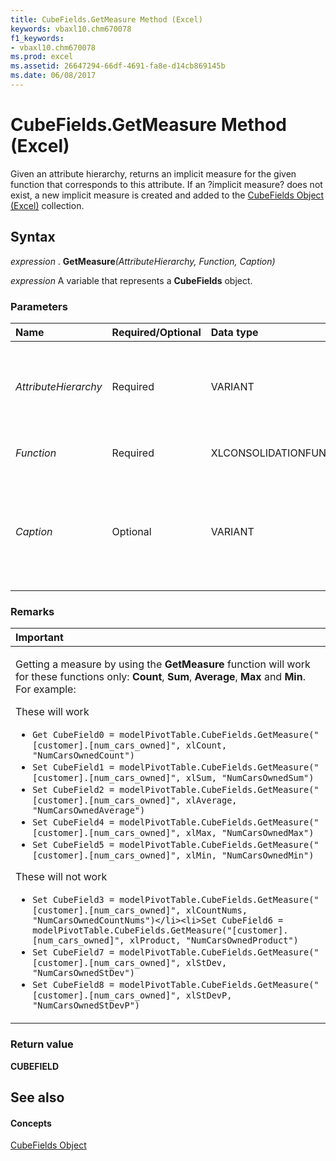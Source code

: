 ```yaml
---
title: CubeFields.GetMeasure Method (Excel)
keywords: vbaxl10.chm670078
f1_keywords:
- vbaxl10.chm670078
ms.prod: excel
ms.assetid: 26647294-66df-4691-fa8e-d14cb869145b
ms.date: 06/08/2017
---
```



# CubeFields.GetMeasure Method (Excel)

Given an attribute hierarchy, returns an implicit measure for the given function that corresponds to this attribute. If an ?implicit measure? does not exist, a new implicit measure is created and added to the [CubeFields Object (Excel)](Excel.CubeFields.md) collection.


## Syntax

 _expression_ . **GetMeasure**_(AttributeHierarchy,_ _Function,_ _Caption)_

 _expression_ A variable that represents a **CubeFields** object.


### Parameters



|**Name**|**Required/Optional**|**Data type**|**Description**|
|:-----|:-----|:-----|:-----|
| _AttributeHierarchy_|Required|VARIANT|The unique cube field that is an attribute hierarchy (XlCubeFieldType = xlHierarchy and XlCubeFieldSubType = xlCubeAttribute).|
| _Function_|Required|XLCONSOLIDATIONFUNCTION|The function performed in the added data field.|
| _Caption_|Optional|VARIANT|The label used in the PivotTable report to identify this measure. If the measure already exists, caption will overwrite the existing label of this measure.|

### Remarks

|**Important**|
|:-----|  
|<p>Getting a measure by using the  **GetMeasure** function will work for these functions only: **Count**,  **Sum**,  **Average**,  **Max** and **Min**. For example:</p><p>These will work</p><ul><li>```Get CubeField0 = modelPivotTable.CubeFields.GetMeasure("[customer].[num_cars_owned]", xlCount, "NumCarsOwnedCount")```</li><li>```Set CubeField1 = modelPivotTable.CubeFields.GetMeasure("[customer].[num_cars_owned]", xlSum, "NumCarsOwnedSum")```</li><li>```Set CubeField2 = modelPivotTable.CubeFields.GetMeasure("[customer].[num_cars_owned]", xlAverage, "NumCarsOwnedAverage")```</li><li>```Set CubeField4 = modelPivotTable.CubeFields.GetMeasure("[customer].[num_cars_owned]", xlMax, "NumCarsOwnedMax")```</li><li>```Set CubeField5 = modelPivotTable.CubeFields.GetMeasure("[customer].[num_cars_owned]", xlMin, "NumCarsOwnedMin")```</li></ul><p>These will not work</p><ul><li>```Set CubeField3 = modelPivotTable.CubeFields.GetMeasure("[customer].[num_cars_owned]", xlCountNums, "NumCarsOwnedCountNums")</li><li>Set CubeField6 = modelPivotTable.CubeFields.GetMeasure("[customer].[num_cars_owned]", xlProduct, "NumCarsOwnedProduct")```</li><li>```Set CubeField7 = modelPivotTable.CubeFields.GetMeasure("[customer].[num_cars_owned]", xlStDev, "NumCarsOwnedStDev")```</li><li>```Set CubeField8 = modelPivotTable.CubeFields.GetMeasure("[customer].[num_cars_owned]", xlStDevP, "NumCarsOwnedStDevP")```</li></ul>|

 
 

 



 
 
 
 
 



### Return value

 **CUBEFIELD**


## See also


#### Concepts


[CubeFields Object](Excel.CubeFields.md)

